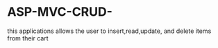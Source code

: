 # ASP-MVC-CRUD-
this applications allows the user to insert,read,update, and delete items from their cart 
